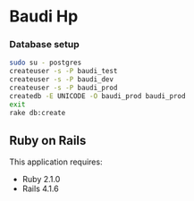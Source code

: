 Baudi Hp
================

### Database setup

```bash
sudo su - postgres
createuser -s -P baudi_test
createuser -s -P baudi_dev
createuser -s -P baudi_prod
createdb -E UNICODE -O baudi_prod baudi_prod
exit
rake db:create
```
Ruby on Rails
-------------

This application requires:
- Ruby 2.1.0
- Rails 4.1.6
